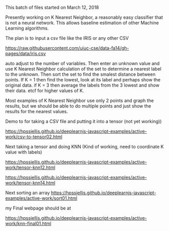 This batch of files started on March 12, 2018



Presently working on K Nearest Neighbor, a reasonably easy classifier that is not a neural network. This allows baseline estimation of other Machine Learning algorithms.

The plan is to input a csv file like the IRIS or any other CSV

https://raw.githubusercontent.com/uiuc-cse/data-fa14/gh-pages/data/iris.csv

auto adjust to the number of variables. Then enter an unknown value and use K Nearest Neighbor calculation of the set to determine a nearest label to the unknown. Then sort the set to find the smalest distance between points. If K = 1 then find the lowest, look at its label and perhaps show the original data. if K = 3 then average the labels from the 3 lowest and show their data. etcf for higher values of K.

Most examples of K Nearest Neighbor use only 2 points and graph the results, but we should be able to do multiple points and just show the results for the nearest values.


Demo to for taking a CSV file and putting it into a tensor (not yet working))

https://hpssjellis.github.io/deeplearnjs-javascript-examples/active-work/csv-to-tensor02.html




Next taking a tensor and doing KNN (Kind of working, need to coordinate K value with labels)

https://hpssjellis.github.io/deeplearnjs-javascript-examples/active-work/tensor-knn12.html

https://hpssjellis.github.io/deeplearnjs-javascript-examples/active-work/tensor-knn14.html



Next sorting an array
https://hpssjellis.github.io/deeplearnjs-javascript-examples/active-work/sort01.html




my Final webpage should be at 

https://hpssjellis.github.io/deeplearnjs-javascript-examples/active-work/knn-final01.html
